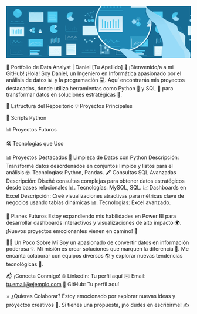 <img src="data.gif" alt="GIF">

🐍 Portfolio de Data Analyst | Daniel [Tu Apellido]
👋 ¡Bienvenido/a a mi GitHub!
¡Hola! Soy Daniel, un Ingeniero en Informática apasionado por el análisis de datos 📊 y la programación 💻. Aquí encontrarás mis proyectos destacados, donde utilizo herramientas como Python 🐍 y SQL 💾 para transformar datos en soluciones estratégicas 🌟.

📂 Estructura del Repositorio
💡 Proyectos Principales

🐍 Scripts Python

📊 Proyectos Futuros


🛠️ Tecnologías que Uso


📊 Proyectos Destacados
🧹 Limpieza de Datos con Python
Descripción: Transformé datos desordenados en conjuntos limpios y listos para el análisis 🤓.
Tecnologías: Python, Pandas.
🖋️ Consultas SQL Avanzadas
Descripción: Diseñé consultas complejas para obtener datos estratégicos desde bases relacionales 📊.
Tecnologías: MySQL, SQL.
📈 Dashboards en Excel
Descripción: Creé visualizaciones atractivas para métricas clave de negocios usando tablas dinámicas 📊.
Tecnologías: Excel avanzado.

🌟 Planes Futuros
Estoy expandiendo mis habilidades en Power BI para desarrollar dashboards interactivos y visualizaciones de alto impacto 🌍. ¡Nuevos proyectos emocionantes vienen en camino! 🚀

🙋‍♂️ Un Poco Sobre Mí
Soy un apasionado de convertir datos en información poderosa 💡. Mi misión es crear soluciones que marquen la diferencia 💼. Me encanta colaborar con equipos diversos 🌎 y explorar nuevas tendencias tecnológicas 🚀.

📬 ¡Conecta Conmigo!
🌐 LinkedIn: Tu perfil aquí
✉️ Email: tu.email@ejemplo.com
🐙 GitHub: Tu perfil aquí

⭐ ¿Quieres Colaborar?
Estoy emocionado por explorar nuevas ideas y proyectos creativos 🧠. Si tienes una propuesta, ¡no dudes en escribirme! ✍️
